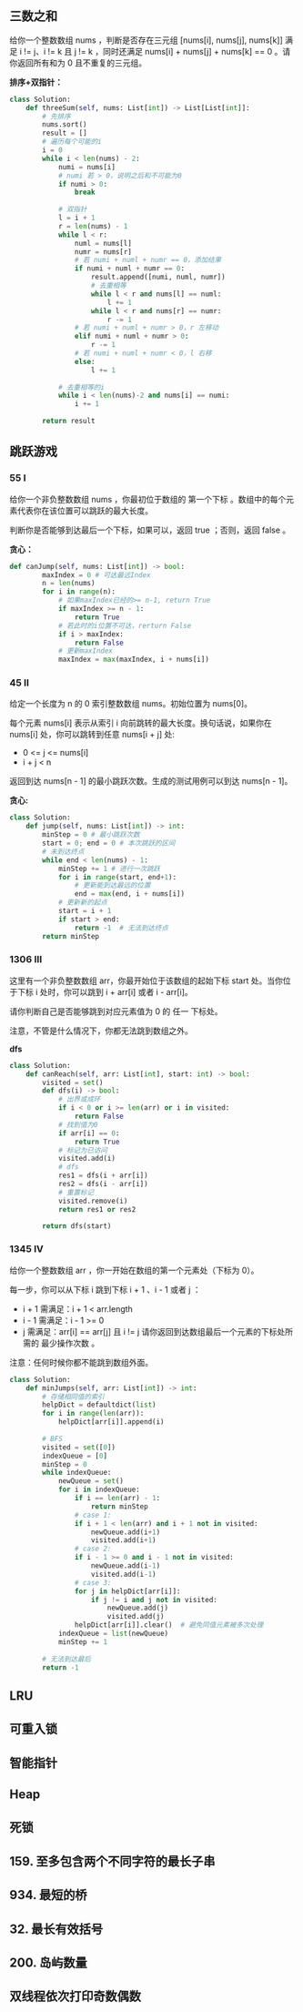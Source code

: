 ## 三数之和

给你一个整数数组 nums ，判断是否存在三元组 [nums[i], nums[j], nums[k]] 满足 i != j、i != k 且 j != k ，同时还满足 nums[i] + nums[j] + nums[k] == 0 。请你返回所有和为 0 且不重复的三元组。

**排序+双指针：**

```python
class Solution:
    def threeSum(self, nums: List[int]) -> List[List[int]]:
        # 先排序
        nums.sort()
        result = []
        # 遍历每个可能的i
        i = 0
        while i < len(nums) - 2:
            numi = nums[i]
            # numi 若 > 0，说明之后和不可能为0
            if numi > 0:
                break
            
            # 双指针
            l = i + 1
            r = len(nums) - 1
            while l < r:
                numl = nums[l]
                numr = nums[r]
                # 若 numi + numl + numr == 0，添加结果
                if numi + numl + numr == 0:
                    result.append([numi, numl, numr])
                    # 去重相等
                    while l < r and nums[l] == numl:
                        l += 1
                    while l < r and nums[r] == numr:
                        r -= 1
                # 若 numi + numl + numr > 0，r 左移动
                elif numi + numl + numr > 0:
                    r -= 1
                # 若 numi + numl + numr < 0，l 右移
                else:
                    l += 1
            
            # 去重相等的i
            while i < len(nums)-2 and nums[i] == numi:
                i += 1
        
        return result
```

## 跳跃游戏

### 55 Ⅰ

给你一个非负整数数组 nums ，你最初位于数组的 第一个下标 。数组中的每个元素代表你在该位置可以跳跃的最大长度。

判断你是否能够到达最后一个下标，如果可以，返回 true ；否则，返回 false 。

**贪心：**
```python
def canJump(self, nums: List[int]) -> bool:
        maxIndex = 0 # 可达最远Index
        n = len(nums)
        for i in range(n):
            # 如果maxIndex已经的>= n-1, return True
            if maxIndex >= n - 1:
                return True
            # 若此时的i位置不可达，rerturn False
            if i > maxIndex:
                return False
            # 更新maxIndex
            maxIndex = max(maxIndex, i + nums[i])
```

### 45 Ⅱ

给定一个长度为 n 的 0 索引整数数组 nums。初始位置为 nums[0]。

每个元素 nums[i] 表示从索引 i 向前跳转的最大长度。换句话说，如果你在 nums[i] 处，你可以跳转到任意 nums[i + j] 处:

* 0 <= j <= nums[i] 
* i + j < n

返回到达 nums[n - 1] 的最小跳跃次数。生成的测试用例可以到达 nums[n - 1]。

**贪心:**

```python
class Solution:
    def jump(self, nums: List[int]) -> int:
        minStep = 0 # 最小跳跃次数
        start = 0; end = 0 # 本次跳跃的区间
        # 未到达终点
        while end < len(nums) - 1:
            minStep += 1 # 进行一次跳跃
            for i in range(start, end+1):
                # 更新能到达最远的位置
                end = max(end, i + nums[i])
            # 更新新的起点
            start = i + 1
            if start > end:
                return -1  # 无法到达终点
        return minStep
```

### 1306 Ⅲ

这里有一个非负整数数组 arr，你最开始位于该数组的起始下标 start 处。当你位于下标 i 处时，你可以跳到 i + arr[i] 或者 i - arr[i]。

请你判断自己是否能够跳到对应元素值为 0 的 任一 下标处。

注意，不管是什么情况下，你都无法跳到数组之外。

**dfs**

```python
class Solution:
    def canReach(self, arr: List[int], start: int) -> bool:
        visited = set()
        def dfs(i) -> bool:
            # 出界或成环
            if i < 0 or i >= len(arr) or i in visited:
                return False
            # 找到值为0
            if arr[i] == 0:
                return True
            # 标记为已访问
            visited.add(i)
            # dfs
            res1 = dfs(i + arr[i])
            res2 = dfs(i - arr[i])
            # 重置标记
            visited.remove(i)
            return res1 or res2

        return dfs(start)
```

### 1345 IV
给你一个整数数组 arr ，你一开始在数组的第一个元素处（下标为 0）。

每一步，你可以从下标 i 跳到下标 i + 1 、i - 1 或者 j ：

* i + 1 需满足：i + 1 < arr.length
* i - 1 需满足：i - 1 >= 0
* j 需满足：arr[i] == arr[j] 且 i != j
请你返回到达数组最后一个元素的下标处所需的 最少操作次数 。

注意：任何时候你都不能跳到数组外面。

```python
class Solution:
    def minJumps(self, arr: List[int]) -> int:
        # 存储相同值的索引
        helpDict = defaultdict(list)
        for i in range(len(arr)):
            helpDict[arr[i]].append(i)
        
        # BFS
        visited = set([0])
        indexQueue = [0]
        minStep = 0
        while indexQueue:
            newQueue = set()
            for i in indexQueue:
                if i == len(arr) - 1:
                    return minStep
                # case 1:
                if i + 1 < len(arr) and i + 1 not in visited:
                    newQueue.add(i+1)
                    visited.add(i+1)
                # case 2:
                if i - 1 >= 0 and i - 1 not in visited:
                    newQueue.add(i-1)
                    visited.add(i-1)
                # case 3:
                for j in helpDict[arr[i]]:
                    if j != i and j not in visited:
                        newQueue.add(j)
                        visited.add(j)
                helpDict[arr[i]].clear()  # 避免同值元素被多次处理
            indexQueue = list(newQueue)
            minStep += 1
        
        # 无法到达最后
        return -1
```

## LRU

## 可重入锁

## 智能指针

## Heap

## 死锁

## 159. 至多包含两个不同字符的最长子串

## 934. 最短的桥

## 32. 最长有效括号

## 200. 岛屿数量

## 双线程依次打印奇数偶数